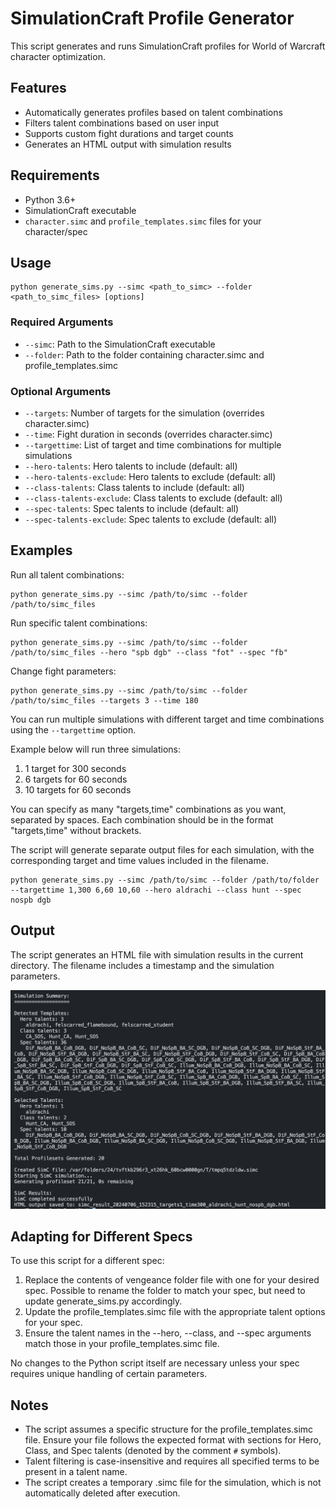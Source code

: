 # SimulationCraft Profile Generator
This script generates and runs SimulationCraft profiles for World of Warcraft character optimization.

## Features
- Automatically generates profiles based on talent combinations
- Filters talent combinations based on user input
- Supports custom fight durations and target counts
- Generates an HTML output with simulation results

## Requirements
- Python 3.6+
- SimulationCraft executable
- `character.simc` and `profile_templates.simc` files for your character/spec

## Usage
```
python generate_sims.py --simc <path_to_simc> --folder <path_to_simc_files> [options]
```

### Required Arguments
- `--simc`: Path to the SimulationCraft executable
- `--folder`: Path to the folder containing character.simc and profile_templates.simc

### Optional Arguments
- `--targets`: Number of targets for the simulation (overrides character.simc)
- `--time`: Fight duration in seconds (overrides character.simc)
- `--targettime`: List of target and time combinations for multiple simulations
- `--hero-talents`: Hero talents to include (default: all)
- `--hero-talents-exclude`: Hero talents to exclude (default: all)
- `--class-talents`: Class talents to include (default: all)
- `--class-talents-exclude`: Class talents to exclude (default: all)
- `--spec-talents`: Spec talents to include (default: all)
- `--spec-talents-exclude`: Spec talents to exclude (default: all)

## Examples
Run all talent combinations:

```
python generate_sims.py --simc /path/to/simc --folder /path/to/simc_files
```

Run specific talent combinations:

```
python generate_sims.py --simc /path/to/simc --folder /path/to/simc_files --hero "spb dgb" --class "fot" --spec "fb"
```

Change fight parameters:

```
python generate_sims.py --simc /path/to/simc --folder /path/to/simc_files --targets 3 --time 180
```

You can run multiple simulations with different target and time combinations using the `--targettime` option.

Example below will run three simulations:
1. 1 target for 300 seconds
2. 6 targets for 60 seconds
3. 10 targets for 60 seconds

You can specify as many "targets,time" combinations as you want, separated by spaces. Each combination should be in the format "targets,time" without brackets.

The script will generate separate output files for each simulation, with the corresponding target and time values included in the filename.

```
python generate_sims.py --simc /path/to/simc --folder /path/to/folder --targettime 1,300 6,60 10,60 --hero aldrachi --class hunt --spec nospb dgb
```

## Output
The script generates an HTML file with simulation results in the current directory. The filename includes a timestamp and the simulation parameters.

![CLI output](example-output.png "Example CLI output")

## Adapting for Different Specs
To use this script for a different spec:

1. Replace the contents of vengeance folder file with one for your desired spec. Possible to rename the folder to match your spec, but need to update generate_sims.py accordingly.
2. Update the profile_templates.simc file with the appropriate talent options for your spec.
3. Ensure the talent names in the --hero, --class, and --spec arguments match those in your profile_templates.simc file.

No changes to the Python script itself are necessary unless your spec requires unique handling of certain parameters.

## Notes
- The script assumes a specific structure for the profile_templates.simc file. Ensure your file follows the expected format with sections for Hero, Class, and Spec talents (denoted by the comment `#` symbols).
- Talent filtering is case-insensitive and requires all specified terms to be present in a talent name.
- The script creates a temporary .simc file for the simulation, which is not automatically deleted after execution.